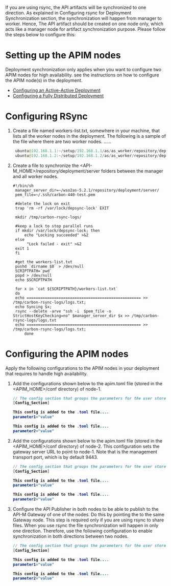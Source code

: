 
If you are using rsync, the API artifacts will be synchronized to one direction. As explained in Configuring rsync for Deployment Synchronization section, the synchronization will happen from manager to worker. Hence, The API artifact should be created on one node only, which acts like a manager node for artifact synchronization purpose. Please follow the steps below to configure this:
# 

# Setting up the APIM nodes

Deployment synchronization only applies when you want to configure two APIM nodes for high availability.  see the instructions on how to configure the APIM node(s) in the deployment.

* [Configuring an Active-Active Deployment](active_active_deployment.md)
* [Configuring a Fully Distributed Deployment](fully_distributed_deployment.md)

# Configuring RSync
1. Create a file named workers-list.txt, somewhere in your machine, that lists all the worker nodes in the deployment. The following is a sample of the file where there are two worker nodes.
   ......
   ```java
    ubuntu@192.168.1.1:~/setup/192.168.1.1/as/as_worker/repository/deployment/server
	ubuntu@192.168.1.2:~/setup/192.168.1.2/as/as_worker/repository/deployment/server
   ```

2. Create a file to synchronize the <API-M_HOME>/repository/deployment/server folders between the manager and all worker nodes.
   ```
   #!/bin/sh
 	manager_server_dir=~/wso2as-5.2.1/repository/deployment/server/
	pem_file=~/.ssh/carbon-440-test.pem 
	
	#delete the lock on exit
	trap 'rm -rf /var/lock/depsync-lock' EXIT
 
	mkdir /tmp/carbon-rsync-logs/
 
 	#keep a lock to stop parallel runs
	if mkdir /var/lock/depsync-lock; then
  		echo "Locking succeeded" >&2
	else
  		 "Lock failed - exit" >&2
  	exit 1
	fi
 
 	#get the workers-list.txt
	pushd `dirname $0` > /dev/null
	SCRIPTPATH=`pwd`
	popd > /dev/null
	echo $SCRIPTPATH
 
 	for x in `cat ${SCRIPTPATH}/workers-list.txt`
	do
	echo ================================================== >> /tmp/carbon-rsync-logs/logs.txt;
	echo Syncing $x;
	rsync --delete -arve "ssh -i  $pem_file -o StrictHostKeyChecking=no" $manager_server_dir $x >> /tmp/carbon-rsync-logs/logs.txt
	echo ================================================== >> /tmp/carbon-rsync-logs/logs.txt;
		done
   ```

# Configuring the APIM nodes

Apply the following configurations to the APIM nodes in your deployment that requires to handle high availability.

1. Add the configurations shown below to the apim.toml file (stored in the <APIM_HOME>/conf directory) of node-1.
   	<b>
   ``` java
   // The config section that groups the parameters for the user store.
   [Config_Section]

   This config is added to the .toml file....
   parameter1="value"

   This config is added to the .toml file....
   parameter2="value"
   ```
   </b>
2. Add the configurations shown below to the apim.toml file (stored in the <APIM_HOME>/conf directory) of node-2. This configuration sets the gateway server URL to point to node-1. Note that <node-1-mgt-transport-port> is the management transport port, which is by default 9443.
   	<b>
   ``` java
   // The config section that groups the parameters for the user store.
   [Config_Section]

   This config is added to the .toml file....
   parameter1="value"

   This config is added to the .toml file....
   parameter2="value"
   ```
   </b>

3. Configure the API Publisher in both nodes to be able to publish to the API-M Gateway of one of the nodes. Do this by pointing the <ServerURL> to the same Gateway node. This step is required only if you are using rsync to share files. When you use rsync the file synchronization will happen in only one direction. Therefore, use the following configuration to enable synchronization in both directions between two nodes.
   	<b>
   ``` java
   // The config section that groups the parameters for the user store.
   [Config_Section]

   This config is added to the .toml file....
   parameter1="value"

   This config is added to the .toml file....
   parameter2="value"
   ```
   </b>
